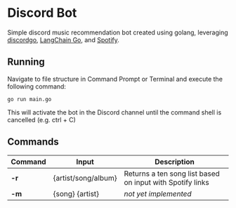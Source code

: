 # Discord Bot
Simple discord music recommendation bot created using golang, leveraging [discordgo](https://github.com/bwmarrin/discordgo), [LangChain Go](https://pkg.go.dev/github.com/tmc/langchaingo), and [Spotify](https://pkg.go.dev/github.com/zmb3/spotify@v1.3.0).

## Running
Navigate to file structure in Command Prompt or Terminal and execute the following command:
```
go run main.go
```

This will activate the bot in the Discord channel until the command shell is cancelled (e.g. ctrl + C)

## Commands
|Command|Input|Description|
|-|-|-|
|**-r**|{artist/song/album}|Returns a ten song list based on input with Spotify links|
|**-m**|{song} {artist}|*not yet implemented*|